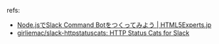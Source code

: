 refs:
- [Node.jsでSlack Command Botをつくってみよう | HTML5Experts.jp](https://html5experts.jp/girlie_mac/22535/)
- [girliemac/slack-httpstatuscats: HTTP Status Cats for Slack](https://github.com/girliemac/slack-httpstatuscats)
